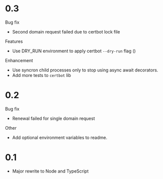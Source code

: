 # 0.3

Bug fix

- Second domain request failed due to certbot lock file

Features

- Use DRY_RUN environment to apply certbot `--dry-run` flag ()

Enhancement

- Use syncron child processes only to stop using async await decorators.
- Add more tests to `certbot` lib

# 0.2

Bug fix

- Renewal failed for single domain request

Other

- Add optional environment variables to readme.

# 0.1

- Major rewrite to Node and TypeScript

